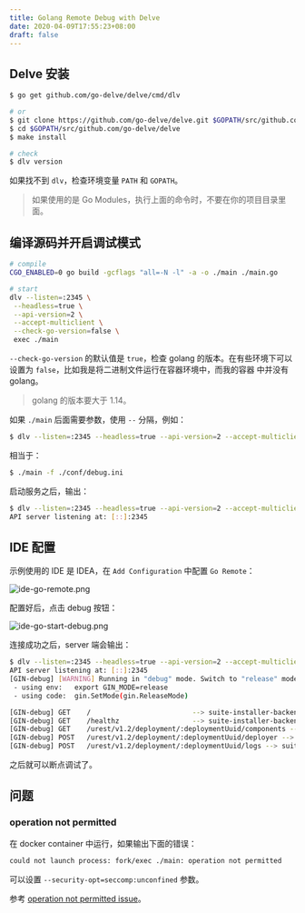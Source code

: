 ```yaml
---
title: Golang Remote Debug with Delve
date: 2020-04-09T17:55:23+08:00
draft: false
---
```


## Delve 安装

```bash
$ go get github.com/go-delve/delve/cmd/dlv

# or
$ git clone https://github.com/go-delve/delve.git $GOPATH/src/github.com/go-delve/delve
$ cd $GOPATH/src/github.com/go-delve/delve
$ make install

# check
$ dlv version
```

如果找不到 `dlv`，检查环境变量 `PATH` 和 `GOPATH`。

> 如果使用的是 Go Modules，执行上面的命令时，不要在你的项目目录里面。

## 编译源码并开启调试模式

```bash
# compile
CGO_ENABLED=0 go build -gcflags "all=-N -l" -a -o ./main ./main.go

# start
dlv --listen=:2345 \
 --headless=true \
 --api-version=2 \
 --accept-multiclient \
 --check-go-version=false \
 exec ./main
```

`--check-go-version` 的默认值是 `true`，检查 golang 的版本。在有些环境下可以设置为 `false`，比如我是将二进制文件运行在容器环境中，而我的容器
中并没有 golang。

> golang 的版本要大于 1.14。

如果 `./main` 后面需要参数，使用 `--` 分隔，例如：

```bash
$ dlv --listen=:2345 --headless=true --api-version=2 --accept-multiclient --check-go-version=false exec ./main -- -f ./conf/debug.ini
```

相当于：

```bash
$ ./main -f ./conf/debug.ini
```

启动服务之后，输出：

```bash
$ dlv --listen=:2345 --headless=true --api-version=2 --accept-multiclient --check-go-version=false exec ./main
API server listening at: [::]:2345
```

## IDE 配置

示例使用的 IDE 是 IDEA，在 `Add Configuration` 中配置 `Go Remote`：

![ide-go-remote.png](/images/go-remote/ide-go-remote.png)

配置好后，点击 debug 按钮：

![ide-go-start-debug.png](/images/go-remote/ide-go-start-debug.png)

连接成功之后，server 端会输出：

```bash
$ dlv --listen=:2345 --headless=true --api-version=2 --accept-multiclient --check-go-version=false exec ./main
API server listening at: [::]:2345
[GIN-debug] [WARNING] Running in "debug" mode. Switch to "release" mode in production.
 - using env:   export GIN_MODE=release
 - using code:  gin.SetMode(gin.ReleaseMode)

[GIN-debug] GET    /                         --> suite-installer-backend/app/http.loadRouter.func2 (6 handlers)
[GIN-debug] GET    /healthz                  --> suite-installer-backend/app/http.healthCheck (6 handlers)
[GIN-debug] GET    /urest/v1.2/deployment/:deploymentUuid/components --> suite-installer-backend/app/http.getComponents (7 handlers)
[GIN-debug] POST   /urest/v1.2/deployment/:deploymentUuid/deployer --> suite-installer-backend/app/http.startDeployer (7 handlers)
[GIN-debug] POST   /urest/v1.2/deployment/:deploymentUuid/logs --> suite-installer-backend/app/http.saveLogs (7 handlers)

```

之后就可以断点调试了。

## 问题

### operation not permitted

在 docker container 中运行，如果输出下面的错误：

```bash
could not launch process: fork/exec ./main: operation not permitted
```

可以设置 `--security-opt=seccomp:unconfined` 参数。

参考 [operation not permitted issue](https://github.com/go-delve/delve/issues/515#issuecomment-214911481)。